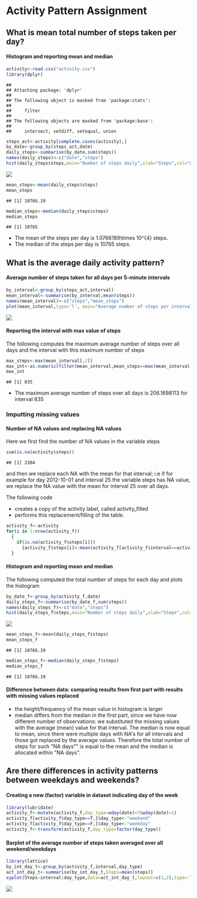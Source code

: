 # Activity Pattern Assignment

## What is mean total number of steps taken per day?

#### Histogram and reporting mean and median


```r
activity<-read.csv("activity.csv")
library(dplyr)
```

```
## 
## Attaching package: 'dplyr'
## 
## The following object is masked from 'package:stats':
## 
##     filter
## 
## The following objects are masked from 'package:base':
## 
##     intersect, setdiff, setequal, union
```

```r
steps_act<-activity[complete.cases(activity),]
by_date<-group_by(steps_act,date)
daily_steps<-summarise(by_date,sum(steps))
names(daily_steps)<-c("date","steps")
hist(daily_steps$steps,main="Number of steps daily",xlab="Steps",col="wheat", breaks=10)
```

![](PA1_template_files/figure-html/unnamed-chunk-1-1.png) 

```r
mean_steps<-mean(daily_steps$steps)
mean_steps
```

```
## [1] 10766.19
```

```r
median_steps<-median(daily_steps$steps)
median_steps
```

```
## [1] 10765
```

* The mean of the steps per day is 1.0766189\times 10^{4} steps.
* The median of the steps per day is 10765 steps.

## What is the average daily activity pattern? 

#### Average number of steps taken for all days per 5-minute intervals


```r
by_interval<-group_by(steps_act,interval)
mean_interval<-summarise(by_interval,mean(steps))
names(mean_interval)<-c("steps","mean_steps")
plot(mean_interval,type='l', main="Average number of steps per interval for all days", xlab="Interval",ylab="Average Steps")
```

![](PA1_template_files/figure-html/unnamed-chunk-2-1.png) 

#### Reporting the interval with max value of steps 

The following computes the maximum average number of steps over all days and the interval with this maximum number of steps


```r
max_steps<-max(mean_interval[,2])
max_int<-as.numeric(filter(mean_interval,mean_steps==max(mean_interval[,2]))[1,1])
max_int
```

```
## [1] 835
```

* The maximum average number of steps over all days is 206.1698113 for interval 835

### Imputting missing values

#### Number of NA values and replacing NA values

Here we first find the number of NA values in the variable steps


```r
sum(is.na(activity$steps))
```

```
## [1] 2304
```

and then we replace each NA with the mean for that interval; i.e if for example for day 2012-10-01 and interval 25 the variable steps has NA value, we replace the NA value with the mean for interval 25 over all days. 

The following code 

* creates a copy of the activity label, called activity_filled 
* performs this replacement/filling of the table.


```r
activity_f<-activity
for(i in 1:nrow(activity_f))
  { 
    if(is.na(activity_f$steps[i]))
      {activity_f$steps[i]<-mean(activity_f[activity_f$interval==activity_f$interval[i],]$steps,na.rm=TRUE)}
  }
```

#### Histogram and reporting mean and median

The following computed the total number of steps for each day and plots the histogram


```r
by_date_f<-group_by(activity_f,date)
daily_steps_f<-summarise(by_date_f,sum(steps))
names(daily_steps_f)<-c("date","steps")
hist(daily_steps_f$steps,main="Number of steps daily",xlab="Steps",col="wheat",breaks=10)
```

![](PA1_template_files/figure-html/unnamed-chunk-6-1.png) 

```r
mean_steps_f<-mean(daily_steps_f$steps)
mean_steps_f
```

```
## [1] 10766.19
```

```r
median_steps_f<-median(daily_steps_f$steps)
median_steps_f
```

```
## [1] 10766.19
```

#### Difference between data: comparing results from first part with results with missing values replaced

* the height/frequency of the mean value in histogram is larger
* median differs from the median in the first part, since we have now different number of observations: we substituted the missing values with the average (mean) value for that interval. The median is now equal to mean, since there were multiple days with NA's for all intervals and those got replaced by the average values. Therefore the total number of steps for such "NA days"" is equal to the mean and the median is allocated within "NA days".

## Are there differences in activity patterns between weekdays and weekends?

#### Creating a new (factor) variable in dataset indicating day of the week


```r
library(lubridate)
activity_f<-mutate(activity_f,day_type=wday(date)<7&wday(date)>1)
activity_f[activity_f$day_type==T,]$day_type<-"weekend"
activity_f[activity_f$day_type==F,]$day_type<-"weekday"
activity_f<-transform(activity_f,day_type=factor(day_type))
```

#### Barplot of the average number of steps taken averaged over all weekend/weekdays


```r
library(lattice)
by_int_day_t<-group_by(activity_f,interval,day_type)
act_int_day_t<-summarise(by_int_day_t,Steps=mean(steps))
xyplot(Steps~interval|day_type,data=act_int_day_t,layout=c(1,2),type='l',xlab="Interval",ylab="Number of steps") 
```

![](PA1_template_files/figure-html/unnamed-chunk-8-1.png) 
